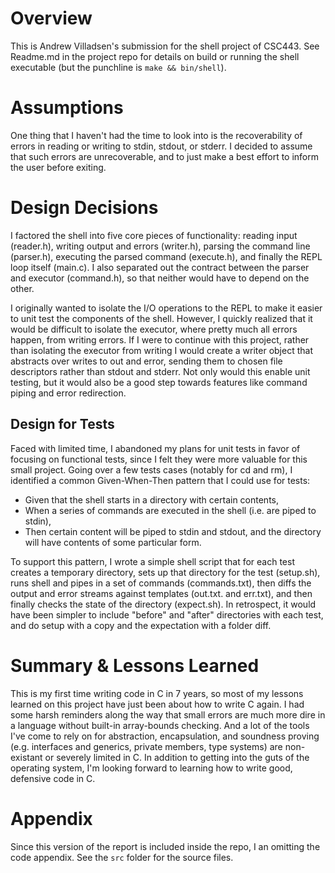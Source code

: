 # Overview

This is Andrew Villadsen's submission for the shell project of CSC443. See Readme.md in the project repo for details on build or running the shell executable (but the punchline is `make && bin/shell`).

# Assumptions

One thing that I haven't had the time to look into is the recoverability of errors in reading or writing to stdin, stdout, or stderr. I decided to assume that such errors are unrecoverable, and to just make a best effort to inform the user before exiting.

# Design Decisions

I factored the shell into five core pieces of functionality: reading input (reader.h), writing output and errors (writer.h), parsing the command line (parser.h), executing the parsed command (execute.h), and finally the REPL loop itself (main.c). I also separated out the contract between the parser and executor (command.h), so that neither would have to depend on the other.

I originally wanted to isolate the I/O operations to the REPL to make it easier to unit test the components of the shell. However, I quickly realized that it would be difficult to isolate the executor, where pretty much all errors happen, from writing errors. If I were to continue with this project, rather than isolating the executor from writing I would create a writer object that abstracts over writes to out and error, sending them to chosen file descriptors rather than stdout and stderr. Not only would this enable unit testing, but it would also be a good step towards features like command piping and error redirection.

## Design for Tests

Faced with limited time, I abandoned my plans for unit tests in favor of focusing on functional tests, since I felt they were more valuable for this small project. Going over a few tests cases (notably for cd and rm), I identified a common Given-When-Then pattern that I could use for tests:

* Given that the shell starts in a directory with certain contents,
* When a series of commands are executed in the shell (i.e. are piped to stdin),
* Then certain content will be piped to stdin and stdout, and the directory will have contents of some particular form.

To support this pattern, I wrote a simple shell script that for each test creates a temporary directory, sets up that directory for the test (setup.sh), runs shell and pipes in a set of commands (commands.txt), then diffs the output and error streams against templates (out.txt. and err.txt), and then finally checks the state of the directory (expect.sh). In retrospect, it would have been simpler to include "before" and "after" directories with each test, and do setup with a copy and the expectation with a folder diff.

# Summary & Lessons Learned

This is my first time writing code in C in 7 years, so most of my lessons learned on this project have just been about how to write C again. I had some harsh reminders along the way that small errors are much more dire in a language without built-in array-bounds checking. And a lot of the tools I've come to rely on for abstraction, encapsulation, and soundness proving (e.g. interfaces and generics, private members, type systems) are non-existant or severely limited in C. In addition to getting into the guts of the operating system, I'm looking forward to learning how to write good, defensive code in C.

# Appendix

Since this version of the report is included inside the repo, I an omitting the code appendix. See the `src` folder for the source files.
